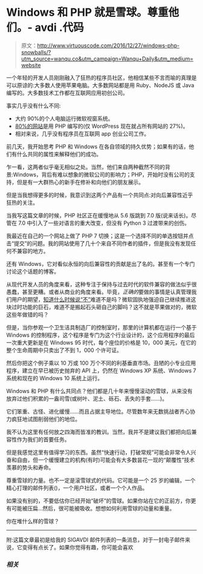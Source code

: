 # Windows 和 PHP 就是雪球。尊重他们。- avdi .代码

> 原文：<http://www.virtuouscode.com/2016/12/27/windows-php-snowballs/?utm_source=wanqu.co&utm_campaign=Wanqu+Daily&utm_medium=website>

一个年轻的开发人员刚刚融入了狂热的程序员社区，他相信某些不言而喻的真理是可以原谅的:大多数人使用苹果电脑。大多数网站都是用 Ruby、NodeJS 或 Java 编写的。大多数技术工作都在互联网应用初创公司。

事实几乎没有什么不同:

*   大约 90%的个人电脑运行微软视窗系统。
*   [80%的网站](https://w3techs.com/technologies/history_overview/programming_language)是用 PHP 编写的(仅 WordPress 现在就占所有网站的 27%)。
*   相对来说，几乎没有程序员在互联网 app 创业公司工作。

前几天，我开始思考 PHP 和 Windows 在各自领域的持久优势；如果有的话，他们有什么共同的属性来解释他们的成功。

乍一看，这两者似乎毫无相似之处。当然，他们来自两种截然不同的背景:Windows，背后有难以想象的微软公司的影响力；PHP，开始时没有公司的支持，但是有一大群热心的新手在修补和向他们的朋友展示。

但是当我想得更多的时候，我意识到这两个产品有一个共同点:对向后兼容性近乎狂热的关注。

当我写这篇文章的时候，PHP 社区正在缓慢地从 5.6 版跳到 7.0 版(说来话长)。尽管在 7.0 中引入了一些对语言的重大改变，但没有 Python 3 过渡带来的创伤。

我最近在自己的一个网站上做了 PHP 7 切换；这是一个选择不同的单选按钮并点击“提交”的问题。我的网站使用了几十个来自不同作者的插件，但是我没有发现任何不兼容的地方。

还有 Windows，它对看似永恒的向后兼容性的贡献是出了名的。甚至有一个专门讨论这个话题的博客。

从现代开发人员的角度来看，这种专注于保持与过去时代的软件兼容的做法似乎很愚蠢，甚至更糟。或者从商业的角度来看。毕竟，*正确的*要做的事情是认真管理我们用户的期望，[知道什么时候说“不”](https://gettingreal.37signals.com/ch05_Start_With_No.php)难道不是吗？微软固执地强迫自己继续推进这块过时功能的巨石，难道不是搬起石头砸自己的脚吗？这不就是苹果做对的，微软这些年做错的吗？

但是，当你参观一个卫生洁具制造厂的控制室时，那里的计算机都在运行一个基于 Windows 的控制程序，这个程序是专门为这个行业设计的，这个应用程序的最后一次重大更新是在 Windows 95 时代，每个座位的价格是 10，000 美元，在它的整个生命周期中只卖出了不到 1，000 个许可证。

然后你把这个例子乘以 10 万或 100 万个不同的利基垂直市场。丑陋的小专业应用程序，建立在早已被历史抛弃的 API 上，仍然在 Windows XP 系统、Windows 7 系统和现在的 Windows 10 系统上运行。

Windows 和 PHP 有什么共同点？他们都是几十年来慢慢滚动的雪球，从来没有放弃过他们积累的一盎司雪(或树叶、泥土、砾石、丢失的手套……)。

它们笨重、古怪、进化缓慢……而且占据主导地位。尽管数年来无数挑战者齐心协力疯狂地试图削弱他们的地位。

我不认为这里有任何放之四海而皆准的教训。当然，我并不是建议我们都把向后兼容性作为我们的首要任务。

但是我感觉这里有值得学习的东西。虽然“快速行动，打破常规”可能会非常令人兴奋和自由，但一个缓慢建立的机构(有时)可能会有大多数昙花一现的“颠覆性”技术羡慕的势头和寿命。

尊重雪球的力量。也不一定是滚雪球式的代码。它可能是一个 25 岁的编辑，一个精心打理的邮件列表()，一个用户社区，或者一个个人作品。

如果没有别的，不要低估你已经开始“破坏”的雪球。如果你站在它的正前方，你更有可能被压扁…然后，很可能被吸收。想想如何利用雪球的动量和重量。

你在堆什么样的雪球？

* * *

附:这篇文章最初是给我的 SIGAVDI 邮件列表的一条消息，对于一封电子邮件来说，它变得有点长了。如果你觉得有趣，你可能会喜欢

 ### *相关*